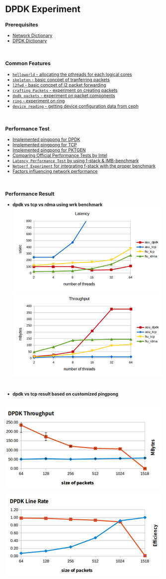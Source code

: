 # DPDK Experiment

### Prerequisites
- [Network Dictionary](https://docs.google.com/document/d/1ovVb2subuS-UQl161BGVeXlWYFnu6jngM4QcB81HNpw/edit?usp=sharing)
- [DPDK Dictionary](https://docs.google.com/document/d/1sOiMM1qw4DNYUfDTZYZ2L_ZUbv6R7lVD48AmClV51Mo/edit?usp=sharing)

<br>

### Common Features
- [`helloworld` - allocating the pthreads for each logical cores](helloworld)
- [`skeleton` - basic concpet of tranferring packets](skeleton)
- [`l2fwd` - basic concpet of l2 packet forwarding](l2fwd)
- [`crafting Packets` - experiment on creating packets](pkt-craft)
- [`dpdk packets` - experiment on packet components ](packet-experiment)
- [`ring` - experiment on ring ](ring-experiment)
- [`device reading` - getting device configuration data from ceph](device)


<br>

### Performance Test
- [Implemented pingpong for DPDK](pingpong-experiment)
- [Implemented pingpong for TCP](tcp-experiment)
- [Implemented pingpong for PKTGEN](pktgen-experiment)
- [Comparing Official Performance Tests by Intel](Official_Performance_Test)
- [`Latency Performance Test` by using f-stack & IMB-benchmark](latency-experiment)
- [`Netperf Experiment` for integrating f-stack with the proper benchmark ](netperf-experiment)
- [Factors influencing network performance](factor-performance)


<br>

### Performance Result

- **dpdk vs tcp vs rdma using wrk benchmark**
![image](img/01_latency.png)
![image](img/01_throughput.png)

<br>

- **dpdk vs tcp result based on customized pingpong**

&nbsp;&nbsp; &nbsp;&nbsp; &nbsp;&nbsp; ![img](img/dpdk-throughput.png)
&nbsp;&nbsp; &nbsp;&nbsp; &nbsp;&nbsp; ![img](img/dpdk-line-rate.png)

